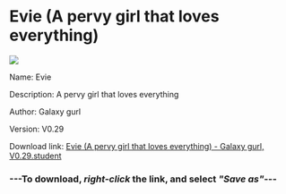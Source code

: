 # Evie (A pervy girl that loves everything)

<img src = "https://raw.githubusercontent.com/Arbiter1223/Daigaku-Gurashi-Custom-Students/master/Students/Files/Evie%20(A%20pervy%20girl%20that%20loves%20everything).png">

Name: Evie

Description: A pervy girl that loves everything

Author: Galaxy gurl

Version: V0.29

Download link: <a href="https://raw.githubusercontent.com/Arbiter1223/Daigaku-Gurashi-Custom-Students/master/Students/Files/Evie%20(A%20pervy%20girl%20that%20loves%20everything)%20-%20Galaxy%20gurl%2C%20V0.29.student">Evie (A pervy girl that loves everything) - Galaxy gurl, V0.29.student</a>

### ---**To download, _right-click_ the link, and select _"Save as"_**---
